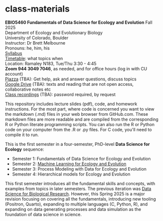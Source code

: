 # class-materials

**EBIO5460 Fundamentals of Data Science for Ecology and Evolution** Fall 2025\
Department of Ecology and Evolutionary Biology\
University of Colorado, Boulder\
Instructor: Dr Brett Melbourne\
Pronouns: he, him, his\
[Syllabus](00_syllabus5460.md)\
[Timetable](00_timetable.md): what topics when\
Location: Ramaley N183, Tue/Thu 3:30 - 4:45\
**Zoom 944 3049 7046**, as needed, and for office hours (log in with CU account)\
[Piazza]() (TBA): Get help, ask and answer questions, discuss topics\
[Google Drive]() (TBA): texts and reading that are not open access, collaborative notes etc\
[Class recordings]() (TBA): password required, by request

This repository includes lecture slides (pdf), code, and homework instructions. For the most part, where code is concerned you want to view the markdown (.md) files in your web browser from GitHub.com. These markdown files are more readable and are compiled from the corresponding R or Python literate programming scripts. You can also run the R or Python code on your computer from the .R or .py files. For C code, you'll need to compile it to run.

This is the first semester in a four-semester, PhD-level **Data Science for Ecology** sequence:
* Semester 1: Fundamentals of Data Science for Ecology and Evolution
* Semester 2: [Machine Learning for Ecology and Evolution](https://github.com/EBIO5460Spring2025/class-materials)
* Semester 3: Process Modeling with Data for Ecology and Evolution
* Semester 4: Hierarchical models for Ecology and Evolution

This first semester introduces all the fundamental skills and concepts, with examples from topics in later semesters. The previous iteration was [Data Science for Biological Research](https://github.com/EBIO5460Fall2024/class-materials). However, this Spring 2025 is a major revision focusing on covering all the fundamentals, introducing new tooling (Positron, Quarto), expanding to multiple languages (C, Python, R), and expanding on data generating processes and data simulation as the foundation of data science in science.
